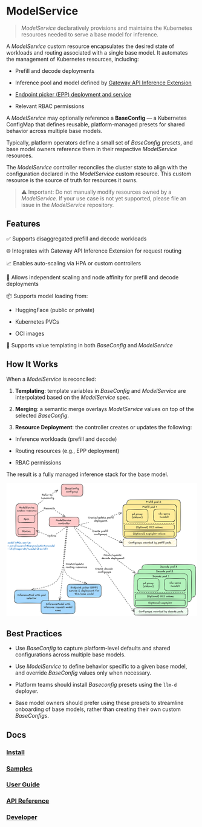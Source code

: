 # ModelService

> *ModelService* declaratively provisions and maintains the Kubernetes resources needed to serve a base model for inference.

A *ModelService* custom resource encapsulates the desired state of workloads and routing associated with a single base model. It automates the management of Kubernetes resources, including:

* Prefill and decode deployments

* Inference pool and model defined by [Gateway API Inference Extension](https://gateway-api-inference-extension.sigs.k8s.io)

* [Endpoint picker (EPP) deployment and service](https://gateway-api-inference-extension.sigs.k8s.io/?h=endpoint#endpoint-selection-extension)

* Relevant RBAC permissions

A *ModelService* may optionally reference a **BaseConfig** — a Kubernetes ConfigMap that defines reusable, platform-managed presets for shared behavior across multiple base models.

Typically, platform operators define a small set of *BaseConfig* presets, and base model owners reference them in their respective *ModelService* resources.

The *ModelService* controller reconciles the cluster state to align with the configuration declared in the *ModelService* custom resource. This custom resource is the source of truth for resources it owns.

> ⚠️ Important: Do not manually modify resources owned by a *ModelService*. If your use case is not yet supported, please file an issue in the *ModelService* repository.

## Features

✅ Supports disaggregated prefill and decode workloads

🌐 Integrates with Gateway API Inference Extension for request routing

📈 Enables auto-scaling via HPA or custom controllers

🔧 Allows independent scaling and node affinity for prefill and decode deployments

📦 Supports model loading from:

* HuggingFace (public or private)

* Kubernetes PVCs

* OCI images

🧩 Supports value templating in both *BaseConfig* and *ModelService*

## How It Works

When a *ModelService* is reconciled:

1. **Templating**: template variables in *BaseConfig* and *ModelService* are interpolated based on the *ModelService* spec.

2. **Merging**: a semantic merge overlays *ModelService* values on top of the selected *BaseConfig*.

3. **Resource Deployment**: the controller creates or updates the following:

* Inference workloads (prefill and decode)

* Routing resources (e.g., EPP deployment)

* RBAC permissions

The result is a fully managed inference stack for the base model.

![model-service-arch](model-service-arch.png)

## Best Practices

* Use *BaseConfig* to capture platform-level defaults and shared configurations across multiple base models.

* Use *ModelService* to define behavior specific to a given base model, and override *BaseConfig* values only when necessary.

* Platform teams should install *Baseconfig* presets using the `llm-d` deployer.

* Base model owners should prefer using these presets to streamline onboarding of base models, rather than creating their own custom *BaseConfigs*.

## Docs

### [Install](docs/install.md)

### [Samples](docs/samples.md)

### [User Guide](docs/userguide.md)

### [API Reference](docs/apireference.md)

### [Developer](docs/developer.md)
